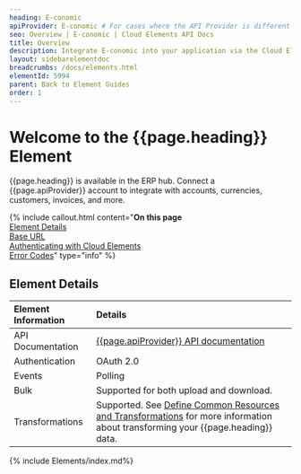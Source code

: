 ```yaml
---
heading: E-conomic
apiProvider: E-conomic # For cases where the API Provider is different than the element name. e;g;, ServiceNow vs. ServiceNow Oauth
seo: Overview | E-conomic | Cloud Elements API Docs
title: Overview
description: Integrate E-conomic into your application via the Cloud Elements APIs.
layout: sidebarelementdoc
breadcrumbs: /docs/elements.html
elementId: 5994
parent: Back to Element Guides
order: 1
---
```


# Welcome to the {{page.heading}} Element

{{page.heading}} is available in the ERP hub. Connect a {{page.apiProvider}} account to integrate with accounts, currencies, customers, invoices, and more.

{% include callout.html content="<strong>On this page</strong></br><a href=#element-details>Element Details</a></br><a href=#base-url>Base URL</a></br><a href=#authenticating-with-cloud-elements>Authenticating with Cloud Elements</a></br><a href=#error-codes>Error Codes</a>" type="info" %}

## Element Details

| Element Information | Details     |
| :------------- | :------------- |
| API Documentation | [{{page.apiProvider}} API documentation](https://www.e-conomic.com/developer/documentation) |
| Authentication | OAuth 2.0  |
| Events | Polling |
| Bulk | Supported for both upload and download. |
| Transformations | Supported. See [Define Common Resources and Transformations](/docs/guides/common-resources/index.html) for more information about transforming your {{page.heading}} data.|

{% include Elements/index.md%}
